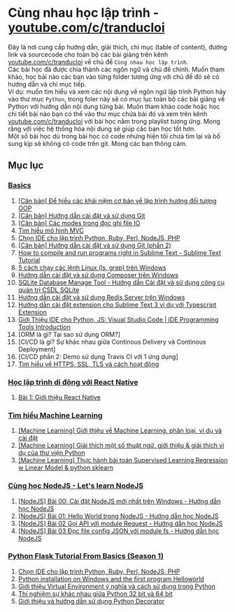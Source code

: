 # Cùng nhau học lập trình - [youtube.com/c/tranducloi](youtube.com/c/tranducloi)
Đây là nơi cung cấp hướng dẫn, giải thích, chỉ mục (table of content), đường link và sourcecode cho toàn bộ các bài giảng trên kênh [youtube.com/c/tranducloi](https://youtube.com/c/tranducloi) về chủ đề `Cùng nhau học lập trình`.  
Các bài học đã được chia thành các ngôn ngữ và chủ đề chính. Muốn tham khảo, học bài nào các bạn vào từng folder tương ứng với chủ đề đó sẽ có hướng dẫn và chỉ mục tiếp.  
Ví dụ: muốn tìm hiểu và xem các nội dung về ngôn ngữ lập trình Python hãy vào thư mục `Python`, trong foler này sẽ có mục lục toàn bộ các bài giảng về Python với hướng dẫn nội dung từng bài. Muốn tham khảo code hoặc học chi tiết bài nào bạn có thể vào thư mục chứa bài đó và xem trên kênh [youtube.com/c/tranducloi](https://youtube.com/c/tranducloi) với bài học nằm trong playlist tương ứng. Mong rằng với việc hệ thống hóa nội dung sẽ giúp các bạn học tốt hơn.  
Một số bài học dù trong bài học có code nhưng hiện tôi chưa tìm lại và bổ sung kịp sẽ không có code trên git. Mong các bạn thông cảm.
## Mục lục
### [Basics](https://www.youtube.com/playlist?list=PLzEEDSVPTnycst5sYvACyTR0dklKZ2ITC)  
1. [[Căn bản] Để hiểu các khái niệm cơ bản về lập trình hướng đối tượng OOP](https://www.youtube.com/watch?v=NWGEiPXVDtk&index=2&t=0s&list=PLzEEDSVPTnycst5sYvACyTR0dklKZ2ITC)   
2. [[Căn bản] Hướng dẫn cài đặt và sử dụng Git](https://www.youtube.com/watch?v=4Xtiix8uc3s&list=PLzEEDSVPTnycst5sYvACyTR0dklKZ2ITC&index=3&t=0s)   
3. [[Căn bản] Các modes trong đọc ghi file IO](https://www.youtube.com/watch?v=B8UwDb9aZIk&index=4&t=0s&list=PLzEEDSVPTnycst5sYvACyTR0dklKZ2ITC)   
4. [Tìm hiểu mô hình MVC](https://www.youtube.com/watch?v=Ol_JsjcoU4A&t=0s&index=5&list=PLzEEDSVPTnycst5sYvACyTR0dklKZ2ITC)   
5. [Chọn IDE cho lập trình Python, Ruby, Perl, NodeJS, PHP](https://www.youtube.com/watch?v=7LPMps7cnoE&list=PLzEEDSVPTnycst5sYvACyTR0dklKZ2ITC&index=6&t=0s)   
6. [[Căn bản] Hướng dẫn cài đặt và sử dụng Git (phần 2)](https://www.youtube.com/watch?v=C4Z9M7g8GD8&list=PLzEEDSVPTnycst5sYvACyTR0dklKZ2ITC&index=7&t=0s)   
7. [How to compile and run programs right in Sublime Text - Sublime Text Tutorial](https://www.youtube.com/watch?v=uljf1gznh5g&t=0s&index=8&list=PLzEEDSVPTnycst5sYvACyTR0dklKZ2ITC)   
8. [5 cách chạy các lệnh Linux (ls, grep) trên Windows](https://www.youtube.com/watch?v=KjsdLiDh6S8&list=PLzEEDSVPTnycst5sYvACyTR0dklKZ2ITC&index=9&t=0s)   
9. [Hướng dẫn cài đặt và sử dụng Composer trên Windows](https://www.youtube.com/watch?v=2ZhTzzwQhiQ&list=PLzEEDSVPTnycst5sYvACyTR0dklKZ2ITC&index=10&t=0s)   
10. [SQLite Database Manage Tool - Hướng dẫn Cài đặt và sử dụng công cụ quản trị CSDL SQLite](https://www.youtube.com/watch?v=WYWT1hty2iQ&t=0s&index=11&list=PLzEEDSVPTnycst5sYvACyTR0dklKZ2ITC)   
11. [Hướng dẫn cài đặt và sử dụng Redis Server trên Windows](https://www.youtube.com/watch?v=iyVHGO1hWYQ&t=0s&index=12&list=PLzEEDSVPTnycst5sYvACyTR0dklKZ2ITC)   
12. [Hướng dẫn cài đặt extension cho Sublime Text 3 ví dụ với Typescript Extension](https://www.youtube.com/watch?v=pC6qErEcvVs&t=0s&index=13&list=PLzEEDSVPTnycst5sYvACyTR0dklKZ2ITC)   
13. [Giới Thiệu IDE cho Python, JS: Visual Studio Code | IDE Programming Tools Introduction](https://www.youtube.com/watch?v=XoOiCdGhFRA&t=0s&index=14&list=PLzEEDSVPTnycst5sYvACyTR0dklKZ2ITC)   
14. [ORM là gì? Tại sao sử dụng ORM?]
15. [CI/CD là gì? Sự khác nhau giữa Continous Delivery và Continous Deployment]
16. [CI/CD phần 2: Demo sử dụng Travis CI với 1 ứng dụng]
17. [Tìm hiểu về HTTPS, SSL, TLS và cách hoạt động](https://www.youtube.com/watch?v=jZ10cfdHpL4&list=PLzEEDSVPTnycst5sYvACyTR0dklKZ2ITC&index=18&t=0s)
### [Học lập trình di động với React Native](https://www.youtube.com/playlist?list=PLzEEDSVPTnyd7cuaPVHFhTUT5oA_v4YyI)
01. [Bài 1: Giới thiệu React Native](https://www.youtube.com/watch?v=xp3MqRPfHS8&list=PLzEEDSVPTnyd7cuaPVHFhTUT5oA_v4YyI&index=2&t=0s)
### [Tìm hiểu Machine Learning](https://www.youtube.com/watch?v=0U3MAd26zRY&list=PLzEEDSVPTnyeacZAoTcSOn_yB_s_voAV6)
1. [[Machine Learning] Giới thiệu về Machine Learning, phân loại, ví dụ và cài đặt](https://www.youtube.com/watch?v=0U3MAd26zRY&list=PLzEEDSVPTnyeacZAoTcSOn_yB_s_voAV6)  
2. [[Machine Learning] Giải thích một số thuật ngữ, giới thiệu & giải thích ví dụ của thư viện Python](https://www.youtube.com/watch?v=AKoENjM-oD4&list=PLzEEDSVPTnyeacZAoTcSOn_yB_s_voAV6&index=2)  
3. [[Machine Learning] Thực hành bài toán Supervised Learning Regression w Linear Model & python sklearn](https://www.youtube.com/watch?v=zLE5DRBtjgE&list=PLzEEDSVPTnyeacZAoTcSOn_yB_s_voAV6&index=3)  
### [Cùng học NodeJS - Let's learn NodeJS](https://www.youtube.com/watch?v=QcYXSAx26-Q&list=PLzEEDSVPTnyc-ppt8V62HO3TOssXFvfcO)
1. [[NodeJS] Bài 00: Cài đặt NodeJS mới nhất trên Windows - Hướng dẫn học NodeJS](https://www.youtube.com/watch?v=QcYXSAx26-Q&list=PLzEEDSVPTnyc-ppt8V62HO3TOssXFvfcO)  
2. [[NodeJS] Bài 01: Hello World trong NodeJS - Hướng dẫn học NodeJS](https://www.youtube.com/watch?v=0ukPEhf7XU4&list=PLzEEDSVPTnyc-ppt8V62HO3TOssXFvfcO&index=2)  
3. [[NodeJS] Bài 02 Gọi API với module Request - Hướng dẫn học NodeJS](https://www.youtube.com/watch?v=0ukPEhf7XU4&list=PLzEEDSVPTnyc-ppt8V62HO3TOssXFvfcO&index=3)  
4. [[NodeJS] Bài 03 Đọc file config JSON với module fs - Hướng dẫn học NodeJS](https://www.youtube.com/watch?v=0ukPEhf7XU4&list=PLzEEDSVPTnyc-ppt8V62HO3TOssXFvfcO&index=4)  
### [Python Flask Tutorial From Basics (Season 1)](https://www.youtube.com/playlist?list=PLzEEDSVPTnycer033DPRTSgHYC1eCsVVS)
1. [Chọn IDE cho lập trình Python, Ruby, Perl, NodeJS, PHP](https://www.youtube.com/watch?v=7LPMps7cnoE&list=PLzEEDSVPTnycer033DPRTSgHYC1eCsVVS&index=2&t=2s)  
2. [Python installation on Windows and the first program Helloworld](https://www.youtube.com/watch?v=xcOFysV7SDc&list=PLzEEDSVPTnycer033DPRTSgHYC1eCsVVS&index=3)  
13. [Giới thiệu Virtual Environment ý nghĩa và cách sử dụng trong Python](https://www.youtube.com/watch?v=0YEMrz76V30&index=14&t=10s&list=PLzEEDSVPTnycer033DPRTSgHYC1eCsVVS)  
14. [Thí nghiệm sự khác nhau giữa Python 32 bit và 64 bit](https://www.youtube.com/watch?v=KcDP7qH-oUE&list=PLzEEDSVPTnycer033DPRTSgHYC1eCsVVS&index=15&t=0s)  
15. [Giới thiệu và hướng dẫn sử dụng Python Decorator](https://www.youtube.com/watch?v=XUnfZ8H5utQ&index=16&t=2s&list=PLzEEDSVPTnycer033DPRTSgHYC1eCsVVS)  
